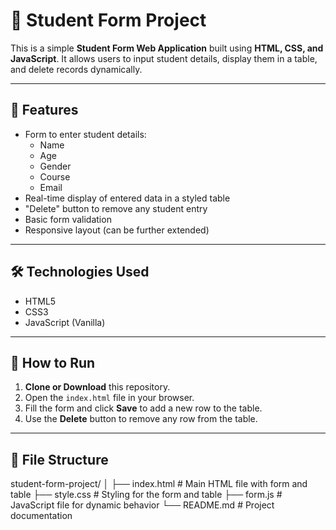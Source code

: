 # 🧾 Student Form Project

This is a simple **Student Form Web Application** built using **HTML, CSS, and JavaScript**. It allows users to input student details, display them in a table, and delete records dynamically.

---

## 📌 Features

- Form to enter student details:
  - Name
  - Age
  - Gender
  - Course
  - Email
- Real-time display of entered data in a styled table
- "Delete" button to remove any student entry
- Basic form validation
- Responsive layout (can be further extended)

---

## 🛠 Technologies Used

- HTML5
- CSS3
- JavaScript (Vanilla)

---

## 🚀 How to Run

1. **Clone or Download** this repository.
2. Open the `index.html` file in your browser.
3. Fill the form and click **Save** to add a new row to the table.
4. Use the **Delete** button to remove any row from the table.

---

## 📂 File Structure

student-form-project/
│
├── index.html # Main HTML file with form and table
├── style.css # Styling for the form and table
├── form.js # JavaScript file for dynamic behavior
└── README.md # Project documentation
